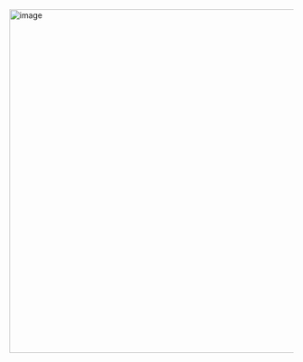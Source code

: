 <img width="609" alt="image" src="https://github.com/6HyeonHee/To-do-List/assets/119562341/92ce47b3-ca9f-4626-8672-88df28dc8476">
